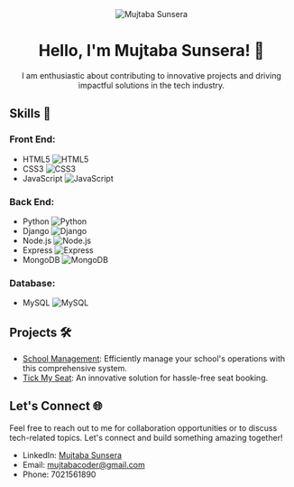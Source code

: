 <div align="center">
  <img src="https://your-image-url.com" alt="Mujtaba Sunsera">
  <h1>Hello, I'm Mujtaba Sunsera! 👋</h1>
  <p>I am enthusiastic about contributing to innovative projects and driving impactful solutions in the tech industry.</p>
</div>

## Skills 🚀

### Front End:
- HTML5 ![HTML5](https://img.shields.io/badge/-HTML5-E34F26?style=flat&logo=html5&logoColor=white)
- CSS3 ![CSS3](https://img.shields.io/badge/-CSS3-1572B6?style=flat&logo=css3&logoColor=white)
- JavaScript ![JavaScript](https://img.shields.io/badge/-JavaScript-F7DF1E?style=flat&logo=javascript&logoColor=black)

### Back End:
- Python ![Python](https://img.shields.io/badge/-Python-3776AB?style=flat&logo=python&logoColor=white)
- Django ![Django](https://img.shields.io/badge/-Django-092E20?style=flat&logo=django&logoColor=white)
- Node.js ![Node.js](https://img.shields.io/badge/-Node.js-339933?style=flat&logo=node.js&logoColor=white)
- Express ![Express](https://img.shields.io/badge/-Express-000000?style=flat&logo=express&logoColor=white)
- MongoDB ![MongoDB](https://img.shields.io/badge/-MongoDB-47A248?style=flat&logo=mongodb&logoColor=white)

### Database:
- MySQL ![MySQL](https://img.shields.io/badge/-MySQL-4479A1?style=flat&logo=mysql&logoColor=white)

## Projects 🛠️

- [School Management](https://github.com/MujtabaCoder/School-Management-.git): Efficiently manage your school's operations with this comprehensive system.
- [Tick My Seat](https://github.com/MujtabaCoder/Tick-my-seat-.git): An innovative solution for hassle-free seat booking.

## Let's Connect 🌐

Feel free to reach out to me for collaboration opportunities or to discuss tech-related topics. Let's connect and build something amazing together!

- LinkedIn: [Mujtaba Sunsera](linkedin.com/in/mujtaba-sunsera)
- Email: mujtabacoder@gmail.com
- Phone: 7021561890
